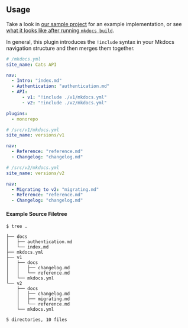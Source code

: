 ## Usage

Take a look in [our sample project](./sample-docs) for an example implementation, or see [what it looks like after running `mkdocs build`](https://backstage.github.io/mkdocs-monorepo-plugin/monorepo-example/).

In general, this plugin introduces the `!include` syntax in your Mkdocs navigation structure and then merges them together.

```yaml
# /mkdocs.yml
site_name: Cats API

nav:
  - Intro: "index.md"
  - Authentication: "authentication.md"
  - API:
      - v1: "!include ./v1/mkdocs.yml"
      - v2: "!include ./v2/mkdocs.yml"

plugins:
  - monorepo
```

```yaml
# /src/v1/mkdocs.yml
site_name: versions/v1

nav:
  - Reference: "reference.md"
  - Changelog: "changelog.md"
```

```yaml
# /src/v2/mkdocs.yml
site_name: versions/v2

nav:
  - Migrating to v2: "migrating.md"
  - Reference: "reference.md"
  - Changelog: "changelog.md"
```

#### Example Source Filetree

```terminal
$ tree .

├── docs
│   ├── authentication.md
│   └── index.md
├── mkdocs.yml
├── v1
│   ├── docs
│   │   ├── changelog.md
│   │   └── reference.md
│   └── mkdocs.yml
└── v2
    ├── docs
    │   ├── changelog.md
    │   ├── migrating.md
    │   └── reference.md
    └── mkdocs.yml

5 directories, 10 files
```
